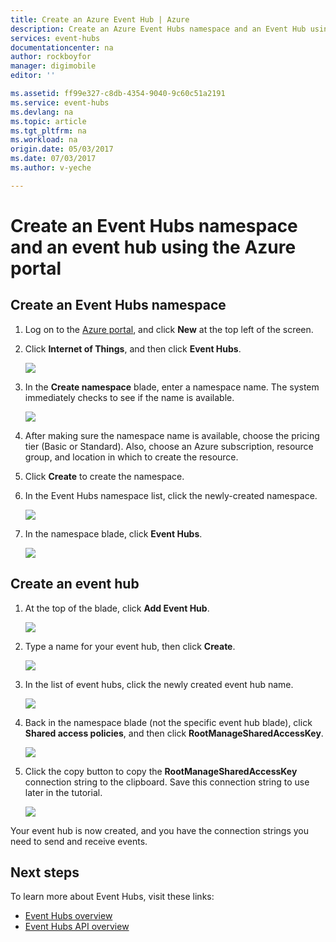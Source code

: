 ```yaml
---
title: Create an Azure Event Hub | Azure
description: Create an Azure Event Hubs namespace and an Event Hub using the Azure Portal
services: event-hubs
documentationcenter: na
author: rockboyfor
manager: digimobile
editor: ''

ms.assetid: ff99e327-c8db-4354-9040-9c60c51a2191
ms.service: event-hubs
ms.devlang: na
ms.topic: article
ms.tgt_pltfrm: na
ms.workload: na
origin.date: 05/03/2017
ms.date: 07/03/2017
ms.author: v-yeche

---
```


# Create an Event Hubs namespace and an event hub using the Azure portal

## Create an Event Hubs namespace

1. Log on to the [Azure portal][Azure portal], and click **New** at the top left of the screen.
2. Click **Internet of Things**, and then click **Event Hubs**.

    ![](./media/event-hubs-create/create-event-hub9.png)
3. In the **Create namespace** blade, enter a namespace name. The system immediately checks to see if the name is available.

    ![](./media/event-hubs-create/create-event-hub1.png)
4. After making sure the namespace name is available, choose the pricing tier (Basic or Standard). Also, choose an Azure subscription, resource group, and location in which to create the resource. 

5. Click **Create** to create the namespace.

6. In the Event Hubs namespace list, click the newly-created namespace.      

    ![](./media/event-hubs-create/create-event-hub2.png)
7. In the namespace blade, click **Event Hubs**.

    ![](./media/event-hubs-create/create-event-hub3.png)

## Create an event hub

1. At the top of the blade, click **Add Event Hub**.

    ![](./media/event-hubs-create/create-event-hub4.png)
2. Type a name for your event hub, then click **Create**.

    ![](./media/event-hubs-create/create-event-hub5.png)
3. In the list of event hubs, click the newly created event hub name.  

     ![](./media/event-hubs-create/create-event-hub6.png)
4. Back in the namespace blade (not the specific event hub blade), click **Shared access policies**, and then click **RootManageSharedAccessKey**.

     ![](./media/event-hubs-create/create-event-hub7.png)
5. Click the copy button to copy the **RootManageSharedAccessKey** connection string to the clipboard. Save this connection string to use later in the tutorial.

     ![](./media/event-hubs-create/create-event-hub8.png)

Your event hub is now created, and you have the connection strings you need to send and receive events.

## Next steps
To learn more about Event Hubs, visit these links:

* [Event Hubs overview](event-hubs-what-is-event-hubs.md)
* [Event Hubs API overview](event-hubs-api-overview.md)

[Azure portal]: https://portal.azure.cn/